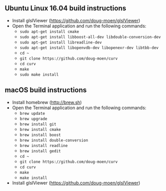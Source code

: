 ## Ubuntu Linux 16.04 build instructions
* Install glslViewer (https://github.com/doug-moen/glslViewer)
* Open the Terminal application and run the following commands:
  * `sudo apt-get install cmake`
  * `sudo apt-get install libboost-all-dev libdouble-conversion-dev`
  * `sudo apt-get install libreadline-dev`
  * `sudo apt-get install libopenvdb-dev libopenexr-dev libtbb-dev`
  * `cd ~`
  * `git clone https://github.com/doug-moen/curv`
  * `cd curv`
  * `make`
  * `sudo make install`

## macOS build instructions
* Install homebrew (http://brew.sh)
* Open the Terminal application and run the following commands:
  * `brew update`
  * `brew upgrade`
  * `brew install git`
  * `brew install cmake`
  * `brew install boost`
  * `brew install double-conversion`
  * `brew install readline`
  * `brew install gedit`
  * `cd ~`
  * `git clone https://github.com/doug-moen/curv`
  * `cd curv`
  * `make`
  * `make install`
* Install glslViewer (https://github.com/doug-moen/glslViewer)
